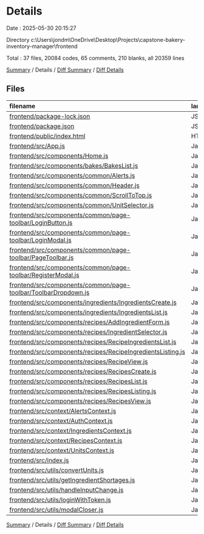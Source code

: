 # Details

Date : 2025-05-30 20:15:27

Directory c:\\Users\\jondm\\OneDrive\\Desktop\\Projects\\capstone-bakery-inventory-manager\\frontend

Total : 37 files,  20084 codes, 65 comments, 210 blanks, all 20359 lines

[Summary](results.md) / Details / [Diff Summary](diff.md) / [Diff Details](diff-details.md)

## Files
| filename | language | code | comment | blank | total |
| :--- | :--- | ---: | ---: | ---: | ---: |
| [frontend/package-lock.json](/frontend/package-lock.json) | JSON | 18,434 | 0 | 1 | 18,435 |
| [frontend/package.json](/frontend/package.json) | JSON | 38 | 0 | 1 | 39 |
| [frontend/public/index.html](/frontend/public/index.html) | HTML | 26 | 10 | 1 | 37 |
| [frontend/src/App.js](/frontend/src/App.js) | JavaScript | 36 | 0 | 4 | 40 |
| [frontend/src/components/Home.js](/frontend/src/components/Home.js) | JavaScript | 129 | 1 | 4 | 134 |
| [frontend/src/components/bakes/BakesList.js](/frontend/src/components/bakes/BakesList.js) | JavaScript | 7 | 0 | 0 | 7 |
| [frontend/src/components/common/Alerts.js](/frontend/src/components/common/Alerts.js) | JavaScript | 26 | 0 | 4 | 30 |
| [frontend/src/components/common/Header.js](/frontend/src/components/common/Header.js) | JavaScript | 10 | 0 | 0 | 10 |
| [frontend/src/components/common/ScrollToTop.js](/frontend/src/components/common/ScrollToTop.js) | JavaScript | 9 | 1 | 4 | 14 |
| [frontend/src/components/common/UnitSelector.js](/frontend/src/components/common/UnitSelector.js) | JavaScript | 28 | 0 | 4 | 32 |
| [frontend/src/components/common/page-toolbar/LoginButton.js](/frontend/src/components/common/page-toolbar/LoginButton.js) | JavaScript | 65 | 0 | 7 | 72 |
| [frontend/src/components/common/page-toolbar/LoginModal.js](/frontend/src/components/common/page-toolbar/LoginModal.js) | JavaScript | 132 | 5 | 15 | 152 |
| [frontend/src/components/common/page-toolbar/PageToolbar.js](/frontend/src/components/common/page-toolbar/PageToolbar.js) | JavaScript | 72 | 0 | 6 | 78 |
| [frontend/src/components/common/page-toolbar/RegisterModal.js](/frontend/src/components/common/page-toolbar/RegisterModal.js) | JavaScript | 238 | 7 | 16 | 261 |
| [frontend/src/components/common/page-toolbar/ToolbarDropdown.js](/frontend/src/components/common/page-toolbar/ToolbarDropdown.js) | JavaScript | 41 | 0 | 5 | 46 |
| [frontend/src/components/ingredients/IngredientsCreate.js](/frontend/src/components/ingredients/IngredientsCreate.js) | JavaScript | 7 | 0 | 0 | 7 |
| [frontend/src/components/ingredients/IngredientsList.js](/frontend/src/components/ingredients/IngredientsList.js) | JavaScript | 7 | 0 | 0 | 7 |
| [frontend/src/components/recipes/AddIngredientForm.js](/frontend/src/components/recipes/AddIngredientForm.js) | JavaScript | 71 | 2 | 8 | 81 |
| [frontend/src/components/recipes/IngredientSelector.js](/frontend/src/components/recipes/IngredientSelector.js) | JavaScript | 29 | 0 | 3 | 32 |
| [frontend/src/components/recipes/RecipeIngredientsList.js](/frontend/src/components/recipes/RecipeIngredientsList.js) | JavaScript | 20 | 0 | 4 | 24 |
| [frontend/src/components/recipes/RecipeIngredientsListing.js](/frontend/src/components/recipes/RecipeIngredientsListing.js) | JavaScript | 26 | 2 | 4 | 32 |
| [frontend/src/components/recipes/RecipeView.js](/frontend/src/components/recipes/RecipeView.js) | JavaScript | 105 | 6 | 8 | 119 |
| [frontend/src/components/recipes/RecipesCreate.js](/frontend/src/components/recipes/RecipesCreate.js) | JavaScript | 7 | 0 | 0 | 7 |
| [frontend/src/components/recipes/RecipesList.js](/frontend/src/components/recipes/RecipesList.js) | JavaScript | 21 | 5 | 7 | 33 |
| [frontend/src/components/recipes/RecipesListing.js](/frontend/src/components/recipes/RecipesListing.js) | JavaScript | 9 | 0 | 2 | 11 |
| [frontend/src/components/recipes/RecipesView.js](/frontend/src/components/recipes/RecipesView.js) | JavaScript | 19 | 1 | 3 | 23 |
| [frontend/src/context/AlertsContext.js](/frontend/src/context/AlertsContext.js) | JavaScript | 23 | 1 | 6 | 30 |
| [frontend/src/context/AuthContext.js](/frontend/src/context/AuthContext.js) | JavaScript | 61 | 11 | 12 | 84 |
| [frontend/src/context/IngredientsContext.js](/frontend/src/context/IngredientsContext.js) | JavaScript | 55 | 0 | 14 | 69 |
| [frontend/src/context/RecipesContext.js](/frontend/src/context/RecipesContext.js) | JavaScript | 177 | 2 | 29 | 208 |
| [frontend/src/context/UnitsContext.js](/frontend/src/context/UnitsContext.js) | JavaScript | 57 | 1 | 15 | 73 |
| [frontend/src/index.js](/frontend/src/index.js) | JavaScript | 27 | 0 | 3 | 30 |
| [frontend/src/utils/convertUnits.js](/frontend/src/utils/convertUnits.js) | JavaScript | 11 | 0 | 4 | 15 |
| [frontend/src/utils/getIngredientShortages.js](/frontend/src/utils/getIngredientShortages.js) | JavaScript | 23 | 0 | 7 | 30 |
| [frontend/src/utils/handleInputChange.js](/frontend/src/utils/handleInputChange.js) | JavaScript | 7 | 0 | 1 | 8 |
| [frontend/src/utils/loginWithToken.js](/frontend/src/utils/loginWithToken.js) | JavaScript | 26 | 7 | 6 | 39 |
| [frontend/src/utils/modalCloser.js](/frontend/src/utils/modalCloser.js) | JavaScript | 5 | 3 | 2 | 10 |

[Summary](results.md) / Details / [Diff Summary](diff.md) / [Diff Details](diff-details.md)